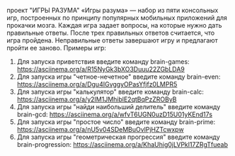 проект "ИГРЫ РАЗУМА"
«Игры разума» — набор из пяти консольных игр, построенных по принципу популярных мобильных приложений для прокачки мозга. Каждая игра задает вопросы, на которые нужно дать правильные ответы. После трех правильных ответов считается, что игра пройдена. Неправильные ответы завершают игру и предлагают пройти ее заново.
Примеры игр:
1. Для запуска приветствия введите команду brain-games:
https://asciinema.org/a/R15NyGk3bXO3Duuu22ZGbLDA9
2. Для запуска игры "четное-нечетное" введите команду brain-even:
https://asciinema.org/a/Dgu4IGvggyOPasYfjfz0LMPR5
3. Для запуска игры "калькулятор" введите команду brain-calc:
https://asciinema.org/a/y2IM1JMhiblE2qtBqPzZROByB
4. Для запуска игры "найди наибольший делитель" введите команду brain-gcd:
https://asciinema.org/a/wfvT6UGN0uzD15U01yKEnd17s
5. Для запуска игры "простое число" введите команду brain-prime:
https://asciinema.org/a/nU5v04SDeMBuOvlPjHZTcwxpw
6. Для запуска игры "геометрическая прогрессия" введите команду brain-progression:
https://asciinema.org/a/KhaUhig0jLVPkl17ZRgTfueab
